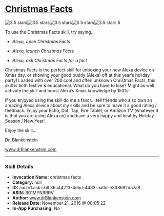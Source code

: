 # [Christmas Facts](http://alexa.amazon.com/#skills/amzn1.ask.skill.36c44213-4e5d-4433-aa0d-e338682da7a8)
![3.5 stars](../../images/ic_star_black_18dp_1x.png)![3.5 stars](../../images/ic_star_black_18dp_1x.png)![3.5 stars](../../images/ic_star_black_18dp_1x.png)![3.5 stars](../../images/ic_star_half_black_18dp_1x.png)![3.5 stars](../../images/ic_star_border_black_18dp_1x.png) 5

To use the Christmas Facts skill, try saying...

* *Alexa, open Christmas Facts*

* *Alexa, launch Christmas Facts*

* *Alexa, ask Christmas Facts for a fact*

Christmas Facts is the perfect skill for unboxing your new Alexa device on Xmas day, or showing your good buddy (Alexa) off at this year’s holiday party!  Loaded with over 200 cool and often unknown Christmas Facts, this skill is both festive & educational. What do you have to lose?  Might as well activate the skill and boost Alexa’s Xmas knowledge by 150%! 

If you enjoyed using the skill do me a favor… tell friends who also own an amazing Alexa device about my skills and be sure to leave it a good rating / feedback.  Enjoy your Echo, Dot, Tap, Fire Tablet, or Amazon TV (whatever it is that you are using Alexa on) and have a very happy and healthy Holiday Season / New Year!


Enjoy the skill… 

Dr. Blankenstein

www.drBlankenstein.com

***

### Skill Details

* **Invocation Name:** christmas facts
* **Category:** null
* **ID:** amzn1.ask.skill.36c44213-4e5d-4433-aa0d-e338682da7a8
* **ASIN:** B01MYNRRRV
* **Author:** www.drBlankenstein.com
* **Release Date:** November 21, 2016 @ 00:05:22
* **In-App Purchasing:** No
